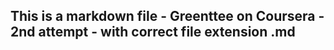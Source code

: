 ## This is a markdown file - Greenttee on Coursera - 2nd attempt - with correct file extension  .md 
